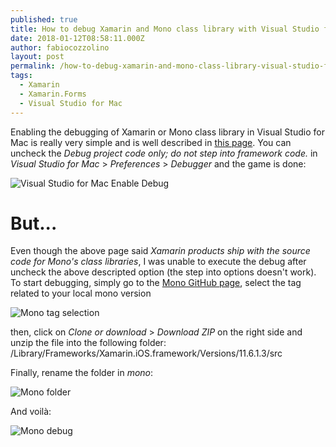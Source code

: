 ```yaml
---
published: true
title: How to debug Xamarin and Mono class library with Visual Studio for Mac
date: 2018-01-12T08:58:11.000Z
author: fabiocozzolino
layout: post
permalink: /how-to-debug-xamarin-and-mono-class-library-visual-studio-for-mac/
tags:
  - Xamarin
  - Xamarin.Forms
  - Visual Studio for Mac
---
```

Enabling the debugging of Xamarin or Mono class library in Visual Studio for Mac is really very simple and is well described in [this page](https://docs.microsoft.com/it-it/visualstudio/mac/debugging#debugging-monos-class-libraries).
You can uncheck the *Debug project code only; do not step into framework code.* in *Visual Studio for Mac* > *Preferences* > *Debugger* and the game is done:

![Visual Studio for Mac Enable Debug](http://www.fabiocozzolino.eu/assets/img/vs-enable-debug.png)

# But...
Even though the above page said *Xamarin products ship with the source code for Mono's class libraries*, I was unable to execute the debug after uncheck the above descripted option (the step into options doesn't work).
To start debugging, simply go to the [Mono GitHub page](https://github.com/mono/mono), select the tag related to your local mono version

![Mono tag selection](http://www.fabiocozzolino.eu/assets/img/mono-tag-version.png)

then, click on *Clone or download* > *Download ZIP* on the right side and unzip the file into the following folder:
/Library/Frameworks/Xamarin.iOS.framework/Versions/11.6.1.3/src

Finally, rename the folder in *mono*:

![Mono folder](http://www.fabiocozzolino.eu/assets/img/mono-folder.png)

And voilà:

![Mono debug](http://www.fabiocozzolino.eu/assets/img/mono-debug.png)
